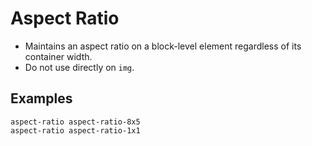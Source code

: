 # Aspect Ratio

- Maintains an aspect ratio on a block-level element regardless of its container width.
- Do not use directly on `img`.

## Examples

<div class="pa3 ba b-gray-300 mb4">
    <div class="row">
        <div class="col w-1/2">
            <div>
                <div class="aspect-ratio aspect-ratio-8x5 cover" style="background:url(https://placebear.com/420/320?image=2"></div>
                <code class="mt1 clipboard">aspect-ratio aspect-ratio-8x5</code>
            </div>
        </div>
        <div class="col w-1/2">
            <div>
                <div class="aspect-ratio aspect-ratio-1x1 cover" style="background:url(https://placebear.com/420/320?image=2"></div>
                <code class="mt1 clipboard">aspect-ratio aspect-ratio-1x1</code>
            </div>
        </div>
    </div>
</div>
